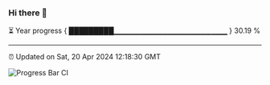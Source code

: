 ### Hi there 👋

⏳ Year progress { █████████▁▁▁▁▁▁▁▁▁▁▁▁▁▁▁▁▁▁▁▁▁ } 30.19 %

---

⏰ Updated on Sat, 20 Apr 2024 12:18:30 GMT

![Progress Bar CI](https://github.com/liununu/liununu/workflows/Progress%20Bar%20CI/badge.svg)
